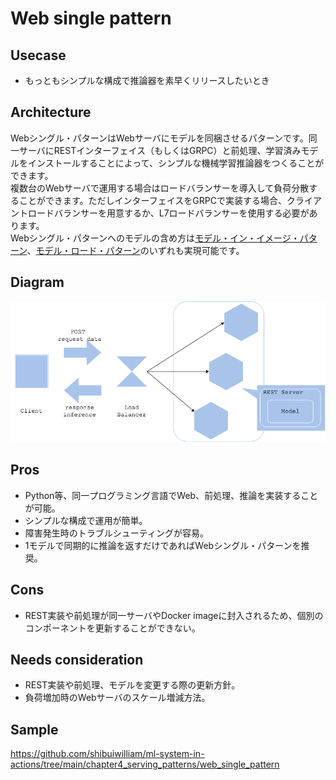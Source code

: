 # Web single pattern

## Usecase
- もっともシンプルな構成で推論器を素早くリリースしたいとき

## Architecture
Webシングル・パターンはWebサーバにモデルを同梱させるパターンです。同一サーバにRESTインターフェイス（もしくはGRPC）と前処理、学習済みモデルをインストールすることによって、シンプルな機械学習推論器をつくることができます。<br>
複数台のWebサーバで運用する場合はロードバランサーを導入して負荷分散することができます。ただしインターフェイスをGRPCで実装する場合、クライアントロードバランサーを用意するか、L7ロードバランサーを使用する必要があります。<br>
Webシングル・パターンへのモデルの含め方は[モデル・イン・イメージ・パターン](../../Operation-patterns/Model-in-image-pattern/design_ja.md)、[モデル・ロード・パターン](../../Operation-patterns/Model-load-pattern/design_ja.md)のいずれも実現可能です。

## Diagram
![diagram](diagram.png)

## Pros
- Python等、同一プログラミング言語でWeb、前処理、推論を実装することが可能。
- シンプルな構成で運用が簡単。
- 障害発生時のトラブルシューティングが容易。
- 1モデルで同期的に推論を返すだけであればWebシングル・パターンを推奨。

## Cons
- REST実装や前処理が同一サーバやDocker imageに封入されるため、個別のコンポーネントを更新することができない。

## Needs consideration
- REST実装や前処理、モデルを変更する際の更新方針。
- 負荷増加時のWebサーバのスケール増減方法。

## Sample
https://github.com/shibuiwilliam/ml-system-in-actions/tree/main/chapter4_serving_patterns/web_single_pattern
